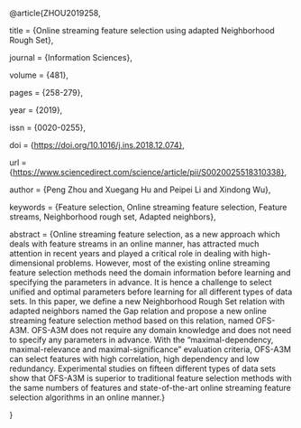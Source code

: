 @article{ZHOU2019258,

title = {Online streaming feature selection using adapted Neighborhood Rough Set},

journal = {Information Sciences},

volume = {481},

pages = {258-279},

year = {2019},

issn = {0020-0255},

doi = {https://doi.org/10.1016/j.ins.2018.12.074},

url = {https://www.sciencedirect.com/science/article/pii/S0020025518310338},

author = {Peng Zhou and Xuegang Hu and Peipei Li and Xindong Wu},

keywords = {Feature selection, Online streaming feature selection, Feature streams, Neighborhood rough set, Adapted neighbors},

abstract = {Online streaming feature selection, as a new approach which deals with feature streams in an online manner, has attracted much attention in recent years and played a critical role in dealing with high-dimensional problems. However, most of the existing online streaming feature selection methods need the domain information before learning and specifying the parameters in advance. It is hence a challenge to select unified and optimal parameters before learning for all different types of data sets. In this paper, we define a new Neighborhood Rough Set relation with adapted neighbors named the Gap relation and propose a new online streaming feature selection method based on this relation, named OFS-A3M. OFS-A3M does not require any domain knowledge and does not need to specify any parameters in advance. With the “maximal-dependency, maximal-relevance and maximal-significance” evaluation criteria, OFS-A3M can select features with high correlation, high dependency and low redundancy. Experimental studies on fifteen different types of data sets show that OFS-A3M is superior to traditional feature selection methods with the same numbers of features and state-of-the-art online streaming feature selection algorithms in an online manner.}

}
